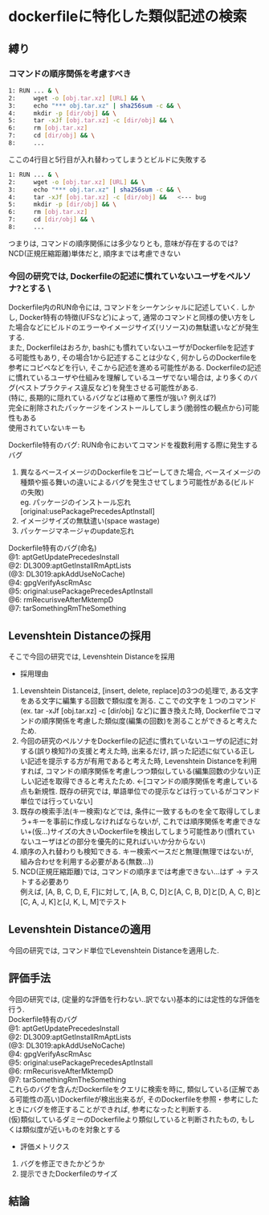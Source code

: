 # dockerfileに特化した類似記述の検索

## 縛り
### コマンドの順序関係を考慮すべき
```bash
1: RUN ... & \
2:     wget -o [obj.tar.xz] [URL] && \
3:     echo "*** obj.tar.xz" | sha256sum -c && \
4:     mkdir -p [dir/obj] && \
5:     tar -xJf [obj.tar.xz] -c [dir/obj] && \
6:     rm [obj.tar.xz]
7:     cd [dir/obj] && \
8:     ...
```
ここの4行目と5行目が入れ替わってしまうとビルドに失敗する
```bash
1: RUN ... & \
2:     wget -o [obj.tar.xz] [URL] && \
3:     echo "*** obj.tar.xz" | sha256sum -c && \
4:     tar -xJf [obj.tar.xz] -c [dir/obj] &&   <--- bug
5:     mkdir -p [dir/obj] && \
6:     rm [obj.tar.xz]
7:     cd [dir/obj] && \
8:     ...
```
つまりは, コマンドの順序関係には多少なりとも, 意味が存在するのでは? \
NCD(正規圧縮距離)単体だと, 順序までは考慮できない 

### 今回の研究では, Dockerfileの記述に慣れていないユーザをペルソナ?とする \

Dockerfile内のRUN命令には, コマンドをシーケンシャルに記述していく.
しかし, Docker特有の特徴(UFSなど)によって, 通常のコマンドと同様の使い方をした場合などにビルドのエラーやイメージサイズ(リソース)の無駄遣いなどが発生する. \
また, Dockerfileはおろか, bashにも慣れていないユーザがDockerfileを記述する可能性もあり, その場合1から記述することは少なく, 何かしらのDockerfileを参考にコピペなどを行い, そこから記述を進める可能性がある.
Dockerfileの記述に慣れているユーザや仕組みを理解しているユーザでない場合は, より多くのバグ(ベストプラクティス違反など)を発生させる可能性がある. \
(特に, 長期的に隠れているバグなどは極めて悪性が強い? 例えば?) \
完全に削除されたパッケージをインストールしてしまう(脆弱性の観点から)可能性もある \
使用されていないキーも


Dockerfile特有のバグ: RUN命令においてコマンドを複数利用する際に発生するバグ
1. 異なるベースイメージのDockerfileをコピーしてきた場合, ベースイメージの種類や振る舞いの違いによるバグを発生させてしまう可能性がある(ビルドの失敗) \
eg. パッケージのインストール忘れ[original:usePackagePrecedesAptInstall]
2. イメージサイズの無駄遣い(space wastage)
3. パッケージマネージャのupdate忘れ

Dockerfile特有のバグ(命名) \
@1: aptGetUpdatePrecedesInstall \
@2: DL3009:aptGetInstallRmAptLists \
(@3: DL3019:apkAddUseNoCache) \
@4: gpgVerifyAscRmAsc \
@5: original:usePackagePrecedesAptInstall \
@6: rmRecurisveAfterMktempD \
@7: tarSomethingRmTheSomething


## Levenshtein Distanceの採用
そこで今回の研究では, Levenshtein Distanceを採用 
* 採用理由
1. Levenshtein Distanceは, [insert, delete, replace]の3つの処理で, ある文字をある文字に編集する回数で類似度を測る. ここでの文字を１つのコマンド(ex. tar -xJf [obj.tar.xz] -c [dir/obj] など)に置き換えた時, Dockerfileでコマンドの順序関係を考慮した類似度(編集の回数)を測ることができると考えたため. 
2. 今回の研究のペルソナをDockerfileの記述に慣れていないユーザの記述に対する(誤り検知?)の支援と考えた時, 出来るだけ, 誤った記述に似ている正しい記述を提示する方が有用であると考えた時, Levenshtein Distanceを利用すれば, コマンドの順序関係を考慮しつつ類似している(編集回数の少ない)正しい記述を取得できると考えたため. <-[コマンドの順序関係を考慮している点も新規性. 既存の研究では, 単語単位での提示などは行っているがコマンド単位では行っていない]
3. 既存の検索手法(キー検索)などでは, 条件に一致するものを全て取得してしまう+キーを事前に作成しなければならないが, これでは順序関係を考慮できない+(仮...)サイズの大きいDockerfileを検出してしまう可能性あり(慣れていないユーザはどの部分を優先的に見ればいいか分からない)
4. 順序の入れ替わりも検知できる. キー検索ベースだと無理(無理ではないが, 組み合わせを利用する必要がある(無数...))
5. NCD(正規圧縮距離)では, コマンドの順序までは考慮できない...はず -> テストする必要あり \
例えば, [A, B, C, D, E, F]に対して, [A, B, C, D]と[A, C, B, D]と[D, A, C, B]と[C, A, J, K]と[J, K, L, M]でテスト


## Levenshtein Distanceの適用
今回の研究では, コマンド単位でLevenshtein Distanceを適用した. 



## 評価手法
今回の研究では, (定量的な評価を行わない..訳でない)基本的には定性的な評価を行う. \
Dockerfile特有のバグ \
@1: aptGetUpdatePrecedesInstall \
@2: DL3009:aptGetInstallRmAptLists \
(@3: DL3019:apkAddUseNoCache) \
@4: gpgVerifyAscRmAsc \
@5: original:usePackagePrecedesAptInstall \
@6: rmRecurisveAfterMktempD \
@7: tarSomethingRmTheSomething \
これらのバグを含んだDockerfileをクエリに検索を時に, 類似している(正解である可能性の高い)Dockerfileが検出出来るが, そのDockerfileを参照・参考にしたときにバグを修正することができれば, 参考になったと判断する. \
(仮)類似しているダミーのDockerfileより類似していると判断されたもの, もしくは類似度が近いものを対象とする
* 評価メトリクス
1. バグを修正できたかどうか
2. 提示できたDockerfileのサイズ



## 結論